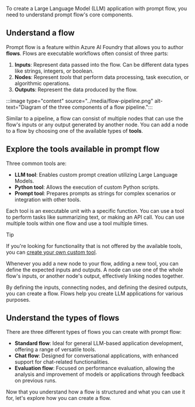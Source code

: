 To create a Large Language Model (LLM) application with prompt flow, you need to understand prompt flow's core components.

## Understand a flow

Prompt flow is a feature within Azure AI Foundry that allows you to author **flows**. Flows are executable workflows often consist of three parts:

1. **Inputs**: Represent data passed into the flow. Can be different data types like strings, integers, or boolean.
1. **Nodes**: Represent *tools* that perform data processing, task execution, or algorithmic operations.
1. **Outputs**: Represent the data produced by the flow.

:::image type="content" source="../media/flow-pipeline.png" alt-text="Diagram of the three components of a flow pipeline.":::

Similar to a pipeline, a flow can consist of multiple nodes that can use the flow's inputs or any output generated by another node. You can add a node to a flow by choosing one of the available types of **tools**.

## Explore the tools available in prompt flow

Three common tools are:

- **LLM tool**: Enables custom prompt creation utilizing Large Language Models.
- **Python tool**: Allows the execution of custom Python scripts.
- **Prompt tool**: Prepares prompts as strings for complex scenarios or integration with other tools.

Each tool is an executable unit with a specific function. You can use a tool to perform tasks like summarizing text, or making an API call. You can use multiple tools within one flow and use a tool multiple times.

> [!Tip]
> If you're looking for functionality that is not offered by the available tools, you can [create your own custom tool](https://microsoft.github.io/promptflow/how-to-guides/develop-a-tool/create-and-use-tool-package.html?azure-portal=true).

Whenever you add a new node to your flow, adding a new tool, you can define the expected inputs and outputs. A node can use one of the whole flow's inputs, or another node's output, effectively linking nodes together.

By defining the inputs, connecting nodes, and defining the desired outputs, you can create a flow. Flows help you create LLM applications for various purposes.

## Understand the types of flows

There are three different types of flows you can create with prompt flow:

- **Standard flow**: Ideal for general LLM-based application development, offering a range of versatile tools.
- **Chat flow**: Designed for conversational applications, with enhanced support for chat-related functionalities.
- **Evaluation flow**: Focused on performance evaluation, allowing the analysis and improvement of models or applications through feedback on previous runs.

Now that you understand how a flow is structured and what you can use it for, let's explore how you can create a flow.
